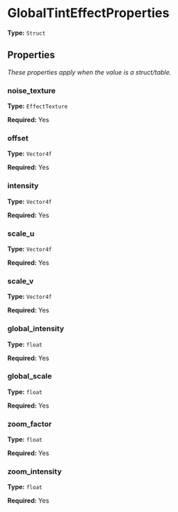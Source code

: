 # GlobalTintEffectProperties

**Type:** `Struct`

## Properties

*These properties apply when the value is a struct/table.*

### noise_texture

**Type:** `EffectTexture`

**Required:** Yes

### offset

**Type:** `Vector4f`

**Required:** Yes

### intensity

**Type:** `Vector4f`

**Required:** Yes

### scale_u

**Type:** `Vector4f`

**Required:** Yes

### scale_v

**Type:** `Vector4f`

**Required:** Yes

### global_intensity

**Type:** `float`

**Required:** Yes

### global_scale

**Type:** `float`

**Required:** Yes

### zoom_factor

**Type:** `float`

**Required:** Yes

### zoom_intensity

**Type:** `float`

**Required:** Yes

